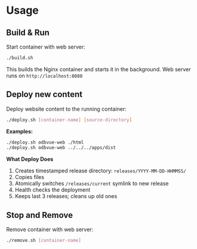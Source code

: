 # Usage

## Build & Run

Start container with web server:

```bash
./build.sh
```

This builds the Nginx container and starts it in the background. Web server runs on `http://localhost:8080`

## Deploy new content

Deploy website content to the running container:

```bash
./deploy.sh [container-name] [source-directory]
```

**Examples:**
```bash
./deploy.sh odbvue-web ./html
./deploy.sh odbvue-web ../../../apps/dist
```

**What Deploy Does**

1. Creates timestamped release directory: `releases/YYYY-MM-DD-HHMMSS/`
2. Copies files
3. Atomically switches `/releases/current` symlink to new release
4. Health checks the deployment
5. Keeps last 3 releases; cleans up old ones

## Stop and Remove

Remove container with web server:

```bash
./remove.sh [container-name]
```
